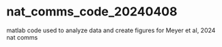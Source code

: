 # nat_comms_code_20240408
matlab code used to analyze data and create figures for Meyer et al, 2024 nat comms
